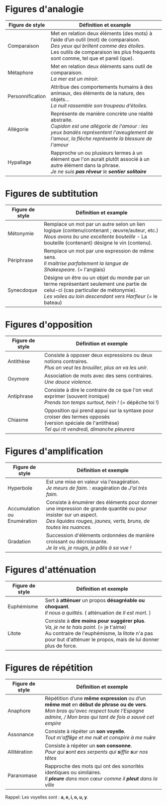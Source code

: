 # Figures d'analogie

| Figure de style  | Définition et example                                                                                                                                                                                                 |
| ---------------- | --------------------------------------------------------------------------------------------------------------------------------------------------------------------------------------------------------------------- |
| Comparaison      | Met en relation deux éléments (des mots) à l’aide d’un outil (mot) de comparaison.<br>*Des yeux qui brillent comme des étoiles.*<br>Les outils de comparaison les plus fréquents sont comme, tel que et pareil (que). |
| Métaphore        | Met en relation deux éléments sans outil de comparaison.<br>*La mer est un miroir.*                                                                                                                                   |
| Personnification | Attribue des comportements humains à des animaux, des éléments de la nature, des objets…<br>*La nuit rassemble son troupeau d'étoiles.*                                                                               |
| Allégorie        | Représente de manière concrète une réalité abstraite.<br>*Cupidon est une allégorie de l'amour : les yeux bandés représentent l'aveuglement de l'amour, la flèche représente la blessure de l'amour*                  |
| Hypallage        | Rapproche un ou plusieurs termes à un élément que l'on aurait plutôt associé à un autre élément dans la phrase.<br>*Je ne suis **pas rêveur** le **sentier solitaire***                                               |
# Figures de subtitution
| Figure de style | Définition et example                                                                                                                                                                          |
| --------------- | ---------------------------------------------------------------------------------------------------------------------------------------------------------------------------------------------- |
| Métonymie       | Remplace un mot par un autre selon un lien logique (contenu/contenant ; œuvre/auteur, etc.)<br>*Nous avons bu une excellente bouteille* - La bouteille (contenant) désigne le vin (contenu).   |
| Périphrase      | Remplace un mot par une expression de même sens.<br>*Il maitrise parfaitement la langue de Shakespeare.* (= l'anglais)                                                                         |
| Synecdoque      | Désigne un être ou un objet du monde par un terme représentant seulement une partie de celui-ci (cas particulier de métonymie).<br>*Les voiles au loin descendant vers Harfleur* (= le bateau) |
# Figures d'opposition

| Figure de style | Définition et exemple                                                                                                                                        |
| --------------- | ------------------------------------------------------------------------------------------------------------------------------------------------------------ |
| Antithèse       | Consiste à opposer deux expressions ou deux notions contraires.<br>*Plus on veut les brouiller, plus on va les unir.*                                        |
| Oxymore         | Association de mots avec des sens contraires.<br>*Une douce violence.*                                                                                       |
| Antiphrase      | Consiste à dire le contraire de ce que l'on veut exprimer (souvent ironique)<br>*Prends ton temps surtout, hein !* (= dépêche toi !)                         |
| Chiasme         | Opposition qui prend appui sur la syntaxe pour croiser des termes opposés <br>(version spéciale de l'antithèse)<br>*Tel qui rit vendredi, dimanche pleurera* |
# Figures d'amplification
| Figure de style                   | Définition et exemple                                                                                                                                                                 |
| --------------------------------- | ------------------------------------------------------------------------------------------------------------------------------------------------------------------------------------- |
| Hyperbole                         | Est une mise en valeur via l'exagération.<br>*Je meurs de faim.* : exagération de *J'ai très faim.*                                                                                   |
| Accumulation<br>ou<br>Enumération | Consiste à énumérer des éléments pour donner une impression de grande quantité ou pour insister sur un aspect.<br>*Des liquides rouges, jaunes, verts, bruns, de toutes les nuances.* |
| Gradation                         | Succession d'éléments ordonnées de manière croissant ou décroissante.<br>*Je la vis, je rougis, je pâlis à sa vue !*                                                                  |
# Figures d'atténuation
| Figure de style | Définition et exemple                                                                                                                                                                                         |
| --------------- | ------------------------------------------------------------------------------------------------------------------------------------------------------------------------------------------------------------- |
| Euphémisme      | Sert à **atténuer** un propos **désagréable ou choquant**.<br>*Il nous a quittés.* ( atténuation de *Il est mort.* )                                                                                          |
| Litote          | Consiste à **dire moins pour suggérer plus**.<br>*Va, je ne te hais point.* (= je t'aime)<br>Au contraire de l'euphémisme, la litote n'a pas pour but d'atténuer le propos, mais de lui donner plus de force. |
# Figures de répétition
| Figure de style | Définition et exemple                                                                                                                                                                             |
| --------------- | ------------------------------------------------------------------------------------------------------------------------------------------------------------------------------------------------- |
| Anaphore        | Répétition d’une **même expression** ou d’un **même mot** en **début de phrase ou de vers**.<br>*Mon bras qu'avec respect toute l'Espagne admire, / Mon bras qui tant de fois a sauvé cet empire* |
| Assonance       | Consiste à répéter un **son voyelle**.<br>*Tout m'affl**i**ge et me nu**i**t et conspire à me nu**i**re*                                                                                          |
| Allitération    | Consiste à répéter un **son consonne**.<br>*Pour qui **s**ont **c**es serpents qui **s**iffle **s**ur nos têtes*                                                                                  |
| Paranomase      | Rapproche des mots qui ont des sonorités identiques ou similaires.<br>*Il **pleure** dans mon cœur comme il **pleut** dans la ville*                                                              |
Rappel: Les voyelles sont : **a, e, i, o, u, y**.